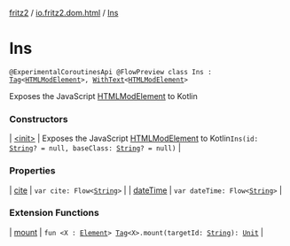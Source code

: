 [fritz2](../../index.md) / [io.fritz2.dom.html](../index.md) / [Ins](./index.md)

# Ins

`@ExperimentalCoroutinesApi @FlowPreview class Ins : `[`Tag`](../../io.fritz2.dom/-tag/index.md)`<`[`HTMLModElement`](https://kotlinlang.org/api/latest/jvm/stdlib/org.w3c.dom/-h-t-m-l-mod-element/index.html)`>, `[`WithText`](../../io.fritz2.dom/-with-text/index.md)`<`[`HTMLModElement`](https://kotlinlang.org/api/latest/jvm/stdlib/org.w3c.dom/-h-t-m-l-mod-element/index.html)`>`

Exposes the JavaScript [HTMLModElement](https://developer.mozilla.org/en/docs/Web/API/HTMLModElement) to Kotlin

### Constructors

| [&lt;init&gt;](-init-.md) | Exposes the JavaScript [HTMLModElement](https://developer.mozilla.org/en/docs/Web/API/HTMLModElement) to Kotlin`Ins(id: `[`String`](https://kotlinlang.org/api/latest/jvm/stdlib/kotlin/-string/index.html)`? = null, baseClass: `[`String`](https://kotlinlang.org/api/latest/jvm/stdlib/kotlin/-string/index.html)`? = null)` |

### Properties

| [cite](cite.md) | `var cite: Flow<`[`String`](https://kotlinlang.org/api/latest/jvm/stdlib/kotlin/-string/index.html)`>` |
| [dateTime](date-time.md) | `var dateTime: Flow<`[`String`](https://kotlinlang.org/api/latest/jvm/stdlib/kotlin/-string/index.html)`>` |

### Extension Functions

| [mount](../../io.fritz2.dom/mount.md) | `fun <X : `[`Element`](https://kotlinlang.org/api/latest/jvm/stdlib/org.w3c.dom/-element/index.html)`> `[`Tag`](../../io.fritz2.dom/-tag/index.md)`<X>.mount(targetId: `[`String`](https://kotlinlang.org/api/latest/jvm/stdlib/kotlin/-string/index.html)`): `[`Unit`](https://kotlinlang.org/api/latest/jvm/stdlib/kotlin/-unit/index.html) |

